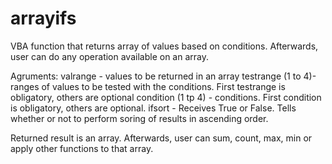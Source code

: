 # arrayifs
VBA function that returns array of values based on conditions. Afterwards, user can do any operation available on an array.

Agruments:
valrange - values to be returned in an array
testrange (1 to 4)- ranges of values to be tested with the conditions. First testrange is obligatory, others are optional
condition (1 tp 4) - conditions. First condition is obligatory, others are optional.
ifsort - Receives True or False. Tells whether or not to perform soring of results in ascending order.

Returned result is an array. Afterwards, user can sum, count, max, min or apply other functions to that array.
